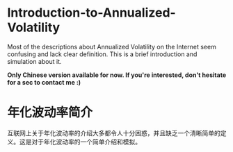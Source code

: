 # Introduction-to-Annualized-Volatility
Most of the descriptions about Annualized Volatility on the Internet seem confusing and lack clear definition. This is a brief introduction and simulation about it.

**Only Chinese version available for now. If you're interested, don't hesitate for a sec to contact me :)**

# 年化波动率简介
互联网上关于年化波动率的介绍大多都令人十分困惑，并且缺乏一个清晰简单的定义。这是对于年化波动率的一个简单介绍和模拟。
